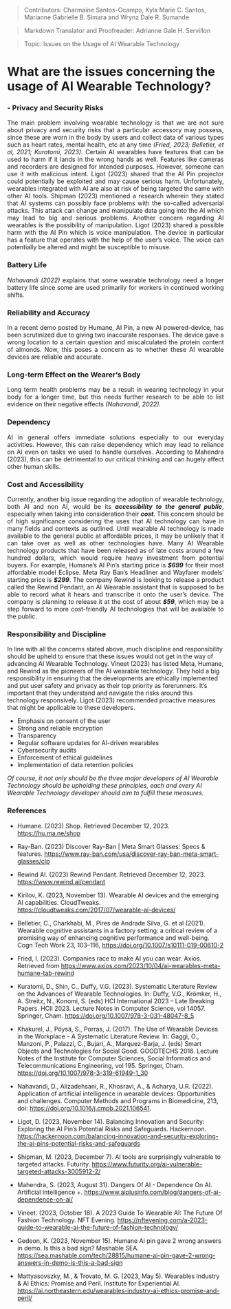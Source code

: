 >Contributors: Charmaine Santos-Ocampo, Kyla Marie C. Santos, Marianne Gabrielle B. Simara and Wrynz Dale R. Sumande

>Markdown Translator and Proofreader: Adrianne Gale H. Servillon

>Topic: Issues on the Usage of AI Wearable Technology

# What are the issues concerning the usage of AI Wearable Technology?

### - Privacy and Security Risks
<p align="Justify">The main problem involving wearable technology is that we are not sure about privacy and security risks that a particular accessory may possess, since these are worn in the body by users and collect data of various types such as heart rates, mental health, etc at any time <em>(Fried, 2023; Belletier, et al, 2021; Kuratomi, 2023)</em>. Certain AI wearables have features that can be used to harm if it lands in the wrong hands as well. Features like cameras and recorders are designed for intended purposes. However, someone can use it with malicious intent. Ligot (2023) shared that the AI Pin projector could potentially be exploited and may cause serious harm. Unfortunately, wearables integrated with AI are also at risk of being targeted the same with other AI tools. Shipman (2023) mentioned a research wherein they stated that AI systems can possibly face problems with the so-called adversarial attacks. This attack can change and manipulate data going into the AI which may lead to big and serious problems. Another concern regarding AI wearables is the possibility of manipulation. Ligot (2023) shared a possible harm with the AI Pin which is voice manipulation. The device in particular has a feature that operates with the help of the user’s voice. The voice can potentially be altered and might be susceptible to misuse.
</p>

### Battery Life
<p align="Justify"> <em>Nahavandi (2022)</em> explains that some wearable technology need a longer battery life since some are used primarily for workers in continued working shifts.
</p>

### Reliability and Accuracy 
<p align="Justify">In a recent demo posted by Humane, AI Pin, a new AI powered-device, has been scrutinized due to giving two inaccurate responses. The device gave a wrong location to a certain question and miscalculated the protein content of almonds. Now, this poses a concern as to whether these AI wearable devices are reliable and accurate. </p>
    
### Long-term Effect on the Wearer’s Body 
<p align="Justify">Long term health problems may be a result in wearing technology in your body for a longer time, but this needs further research to be able to list evidence on their negative effects <em>(Nahavandi, 2022).</em>
</p>

### Dependency 
<p align="Justify">AI in general offers immediate solutions especially to our everyday activities. However, this can raise dependency which may lead to reliance on AI even on tasks we used to handle ourselves. According to Mahendra (2023), this can be detrimental to our critical thinking and can hugely affect other human skills.</p>


### Cost and Accessibility
<p align="Justify">Currently, another big issue regarding the adoption of wearable technology, both AI and non AI, would be its <em><b>accessibility to the general public</b></em>, especially when taking into consideration their <em><b>cost</b></em>. This concern should be of high significance considering the uses that AI technology can have in many fields and contexts as outlined. Until wearable AI technology is made available to the general public at affordable prices, it may be unlikely that it can take over as well as other technologies have.
Many AI Wearable technology products that have been released as of late costs around a few hundred dollars, which would require heavy investment from potential buyers. 
For example, Humane’s AI Pin’s starting price is <em><b>$699</b></em> for their most affordable model Eclipse.
Meta Ray Ban’s Headliner and Wayfarer models’ starting price is <em><b>$299</b></em>.
The company Rewind is looking to release a product called the Rewind Pendant, an AI Wearable assistant that is supposed to be able to record what it hears and transcribe it onto the user’s device. The company is planning to release it at the cost of about <em><b>$59</b></em>, which may be a step forward to more cost-friendly AI technologies that will be available to the public.
</p>

### Responsibility and Discipline
In line with all the concerns stated above, much discipline and responsibility should be upheld to ensure that these issues would not get in the way of advancing AI Wearable Technology. Vineet (2023) has listed Meta, Humane, and Rewind as the pioneers of the AI wearable technology. They hold a big responsibility in ensuring that the developments are ethically implemented and put user safety and privacy as their top priority as forerunners. It’s important that they understand and navigate the risks around this technology responsively. Ligot (2023) recommended proactive measures that might be applicable to these developers.

 - Emphasis on consent of the user
- Strong and reliable encryption
- Transparency
- Regular software updates for AI-driven wearables
- Cybersecurity audits
- Enforcement of ethical guidelines
- Implementation of data retention policies

*Of course, it not only should be the three major developers of AI Wearable Technology should be upholding these principles, each and every AI Wearable Technology developer should aim to fulfill these measures.*
  
### References

- Humane. (2023) Shop. Retrieved December 12, 2023. https://hu.ma.ne/shop

- Ray-Ban. (2023) Discover Ray-Ban | Meta Smart Glasses: Specs & features. https://www.ray-ban.com/usa/discover-ray-ban-meta-smart-glasses/clp

- Rewind AI. (2023) Rewind Pendant. Retrieved December 12, 2023. https://www.rewind.ai/pendant 

- Kirilov, K. (2023, November 13). Wearable AI devices and the emerging AI capabilities. CloudTweaks. https://cloudtweaks.com/2017/07/wearable-ai-devices/

- Belletier, C., Charkhabi, M., Pires de Andrade Silva, G. et al (2021). Wearable cognitive assistants in a factory setting: a critical review of a promising way of enhancing cognitive performance and well-being. Cogn Tech Work 23, 103–116, https://doi.org/10.1007/s10111-019-00610-2 

- Fried, I. (2023). Companies race to make AI you can wear. Axios. Retrieved from https://www.axios.com/2023/10/04/ai-wearables-meta-humane-tab-rewind

- Kuratomi, D., Shin, C., Duffy, V.G. (2023). Systematic Literature Review on the Advances of Wearable Technologies. In: Duffy, V.G., Krömker, H., A. Streitz, N., Konomi, S. (eds) HCI International 2023 – Late Breaking Papers. HCII 2023. Lecture Notes in Computer Science, vol 14057. Springer, Cham. https://doi.org/10.1007/978-3-031-48047-8_5 

- Khakurel, J., Pöysä, S., Porras, J. (2017). The Use of Wearable Devices in the Workplace - A Systematic Literature Review. In: Gaggi, O., Manzoni, P., Palazzi, C., Bujari, A., Marquez-Barja, J. (eds) Smart Objects and Technologies for Social Good. GOODTECHS 2016. Lecture Notes of the Institute for Computer Sciences, Social Informatics and Telecommunications Engineering, vol 195. Springer, Cham. https://doi.org/10.1007/978-3-319-61949-1_30

- Nahavandi, D., Alizadehsani, R., Khosravi, A., & Acharya, U.R. (2022). Application of artificial intelligence in wearable devices: Opportunities and challenges. Computer Methods and Programs in Biomedicine,  213, doi: https://doi.org/10.1016/j.cmpb.2021.106541.

- Ligot, D. (2023, November 14). Balancing Innovation and Security: Exploring the AI Pin’s Potential Risks and Safeguards. Hackernoon. https://hackernoon.com/balancing-innovation-and-security-exploring-the-ai-pins-potential-risks-and-safeguards

- Shipman, M. (2023, December 7). AI tools are surprisingly vulnerable to targeted attacks. Futurity. https://www.futurity.org/ai-vulnerable-targeted-attacks-3005912-2/
  
- Mahendra, S. (2023, August 31). Dangers Of AI - Dependence On AI. Artificial Intelligence +. https://www.aiplusinfo.com/blog/dangers-of-ai-dependence-on-ai/

- Vineet. (2023, October 18). A 2023 Guide To Wearable AI: The Future Of Fashion Technology. NFT Evening. https://nftevening.com/a-2023-guide-to-wearable-ai-the-future-of-fashion-technology/

- Gedeon, K. (2023, November 15). Humane Ai pin gave 2 wrong answers in demo. Is this a bad sign? Mashable SEA. https://sea.mashable.com/tech/28815/humane-ai-pin-gave-2-wrong-answers-in-demo-is-this-a-bad-sign

- Mattyasovszky, M., & Trovato, M. G. (2023, May 5). Wearables Industry & AI Ethics: Promise and Peril. Institute for Experiential AI. https://ai.northeastern.edu/wearables-industry-ai-ethics-promise-and-peril/
